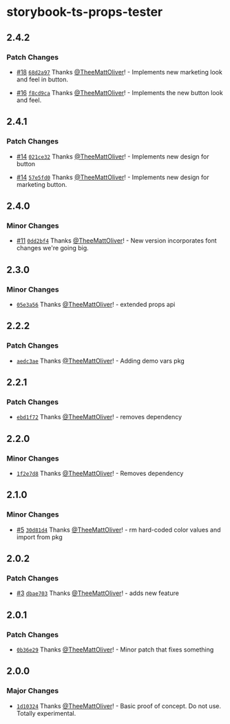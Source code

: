 # storybook-ts-props-tester

## 2.4.2

### Patch Changes

- [#18](https://github.com/TheeMattOliver/sb-ak-ts-props/pull/18) [`68d2a97`](https://github.com/TheeMattOliver/sb-ak-ts-props/commit/68d2a9723a51e9db972492b3822fdfb71d952f19) Thanks [@TheeMattOliver](https://github.com/TheeMattOliver)! - Implements new marketing look and feel in button.

* [#16](https://github.com/TheeMattOliver/sb-ak-ts-props/pull/16) [`f8cd9ca`](https://github.com/TheeMattOliver/sb-ak-ts-props/commit/f8cd9ca85ebd1d16ddbc9d86dcbd8346979f7167) Thanks [@TheeMattOliver](https://github.com/TheeMattOliver)! - Implements the new button look and feel.

## 2.4.1

### Patch Changes

- [#14](https://github.com/TheeMattOliver/sb-ak-ts-props/pull/14) [`021ce32`](https://github.com/TheeMattOliver/sb-ak-ts-props/commit/021ce324e6cc3b9c5b499fba16844f63a5508c9a) Thanks [@TheeMattOliver](https://github.com/TheeMattOliver)! - Implements new design for button

* [#14](https://github.com/TheeMattOliver/sb-ak-ts-props/pull/14) [`57e5fd0`](https://github.com/TheeMattOliver/sb-ak-ts-props/commit/57e5fd0d300d4e950330543834400e324d8f5384) Thanks [@TheeMattOliver](https://github.com/TheeMattOliver)! - Implements new design for marketing button.

## 2.4.0

### Minor Changes

- [#11](https://github.com/TheeMattOliver/sb-ak-ts-props/pull/11) [`0dd2bf4`](https://github.com/TheeMattOliver/sb-ak-ts-props/commit/0dd2bf44a34d2702722da2e4c2b58c4fd1382a3d) Thanks [@TheeMattOliver](https://github.com/TheeMattOliver)! - New version incorporates font changes we're going big.

## 2.3.0

### Minor Changes

- [`05e3a56`](https://github.com/TheeMattOliver/sb-ak-ts-props/commit/05e3a56ffd1a5252b52038a93b1c8a40ad50d941) Thanks [@TheeMattOliver](https://github.com/TheeMattOliver)! - extended props api

## 2.2.2

### Patch Changes

- [`aedc3ae`](https://github.com/TheeMattOliver/sb-ak-ts-props/commit/aedc3aea2ece01451d3698360eff9bcd601f2d31) Thanks [@TheeMattOliver](https://github.com/TheeMattOliver)! - Adding demo vars pkg

## 2.2.1

### Patch Changes

- [`ebd1f72`](https://github.com/TheeMattOliver/sb-ak-ts-props/commit/ebd1f72aef3c98aec111fc3b9809dea584858cab) Thanks [@TheeMattOliver](https://github.com/TheeMattOliver)! - removes dependency

## 2.2.0

### Minor Changes

- [`1f2e7d8`](https://github.com/TheeMattOliver/sb-ak-ts-props/commit/1f2e7d8284f42dc8d1ae455f52fa6474d750e6dd) Thanks [@TheeMattOliver](https://github.com/TheeMattOliver)! - Removes dependency

## 2.1.0

### Minor Changes

- [#5](https://github.com/TheeMattOliver/sb-ak-ts-props/pull/5) [`30d81d4`](https://github.com/TheeMattOliver/sb-ak-ts-props/commit/30d81d4cf85d4501ccfec920a79433faf25951a7) Thanks [@TheeMattOliver](https://github.com/TheeMattOliver)! - rm hard-coded color values and import from pkg

## 2.0.2

### Patch Changes

- [#3](https://github.com/TheeMattOliver/sb-ak-ts-props/pull/3) [`dbae703`](https://github.com/TheeMattOliver/sb-ak-ts-props/commit/dbae7039bc2473ea4bdb14f33a8604fedf22251c) Thanks [@TheeMattOliver](https://github.com/TheeMattOliver)! - adds new feature

## 2.0.1

### Patch Changes

- [`0b36e29`](https://github.com/TheeMattOliver/sb-ak-ts-props/commit/0b36e29d7cdcbf2439d7ea1c46534c66ff7a85fb) Thanks [@TheeMattOliver](https://github.com/TheeMattOliver)! - Minor patch that fixes something

## 2.0.0

### Major Changes

- [`1d10324`](https://github.com/TheeMattOliver/sb-ak-ts-props/commit/1d10324f686035bcc211fa963922f0d8798bc773) Thanks [@TheeMattOliver](https://github.com/TheeMattOliver)! - Basic proof of concept. Do not use. Totally experimental.
